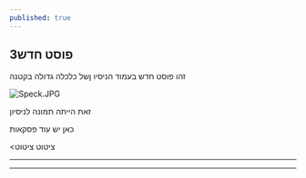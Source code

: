 ```yaml
---
published: true
---
```



## 3פוסט חדש

זהו פוסט חדש בעמוד הניסיו ןשל כלכלה גדולה בקטנה

![Speck.JPG]("{{site.baseurl}}/images/speck.JPG")

זאת הייתה תמונה לניסיון

כאן יש עוד פסקאות

<ציטוט ציטוט

---
***
